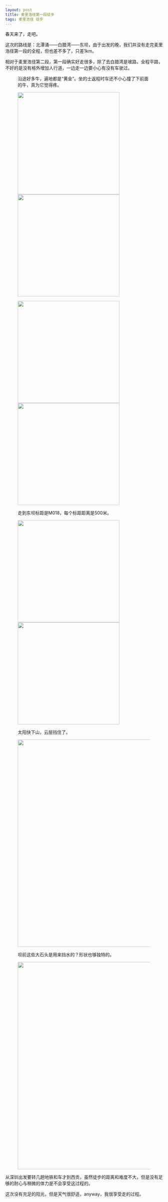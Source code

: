 ```yaml
---
layout: post
title: 麦里浩径第一段徒步
tags: 麦里浩径 徒步
---
```

<p>春天来了，走吧。</p>
<p>这次的路线是：北潭涌——白腊湾——东坝，由于出发的晚，我们并没有走完麦里浩径第一段的全程，但也差不多了，只差1km。</p>
<p>相对于麦里浩径第二段，第一段确实好走很多，除了去白腊湾是坡路，全程平路，不好的是没有格外增加人行道，一边走一边要小心有没有车驶过。</p>
<figure>
	<p>沿途好多牛，遍地都是“黄金”。坐的士返程时车还不小心撞了下前面的牛，真为它觉得疼。</p>
	<img class="lazy" src="{{ site.baseurl }}/img/mlhStage1/01.jpg" width="325">
	<img class="lazy" src="{{ site.baseurl }}/img/mlhStage1/06.jpg" width="325">
</figure>
<!-- more -->
<figure>
	<img class="lazy" src="{{ site.baseurl }}/img/mlhStage1/02.jpg" width="325">
	<img class="lazy" src="{{ site.baseurl }}/img/mlhStage1/03.jpg" width="325">
</figure>
<figure>
	<p>走到东坝标距是M018，每个标距距离是500米。</p>
	<img class="lazy" src="{{ site.baseurl }}/img/mlhStage1/04.jpg" width="325">
	<img class="lazy" src="{{ site.baseurl }}/img/mlhStage1/05.jpg" width="325">
</figure>
<figure>
	<p>太阳快下山，云层挡住了。</p>
	<img class="lazy" src="{{ site.baseurl }}/img/mlhStage1/07.jpg" width="660">
</figure>
<figure>
	<p>坝前这些大石头是用来挡水的？形状也够独特的。</p>
	<img class="lazy" src="{{ site.baseurl }}/img/mlhStage1/08.jpg" width="660">
</figure>
<p>从深圳出发要转几趟地铁和车才到西贡，虽然徒步的距离和难度不大，但是没有足够的耐心与稍微的体力是不会享受这过程的。</p>
<p>这次没有充足的阳光，但是天气很舒适，anyway，我很享受走的过程。</p>
